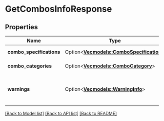 # GetCombosInfoResponse

## Properties

Name | Type | Description | Notes
------------ | ------------- | ------------- | -------------
**combo_specifications** | Option<[**Vec<models::ComboSpecification>**](ComboSpecification.md)> | Full combo's specifications. | [optional]
**combo_categories** | Option<[**Vec<models::ComboCategory>**](ComboCategory.md)> | Combo's categories. | [optional]
**warnings** | Option<[**Vec<models::WarningInfo>**](WarningInfo.md)> | Warnings about errors, not blocking loyalty calculation. | [optional]

[[Back to Model list]](../README.md#documentation-for-models) [[Back to API list]](../README.md#documentation-for-api-endpoints) [[Back to README]](../README.md)



